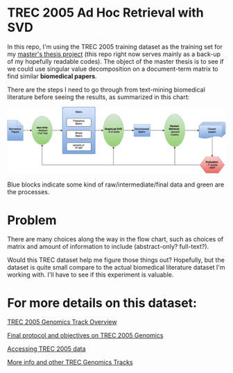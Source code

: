 # TREC 2005 Ad Hoc Retrieval with SVD 

In this repo, I'm using the TREC 2005 training dataset as the training set for my [master's thesis project](https://github.com/santina/masterthesis) (this repo right now serves mainly as a back-up of my hopefully readable codes). The object of the master thesis is to see if we could use singular value decomposition on a document-term matrix to find similar **biomedical papers**. 

There are the steps I need to go through from text-mining biomedical literature before seeing the results, as summarized in this chart: 

![Work flow](/images/Textmining_flowchart.png)

Blue blocks indicate some kind of raw/intermediate/final data and green are the processes.  

# Problem

There are many choices along the way in the flow chart, such as choices of matrix and amount of information to include (abstract-only? full-text?). 

Would this TREC dataset help me figure those things out? Hopefully, but the dataset is quite small compare to the actual biomedical literature dataset I'm working with. I'll have to see if this experiment is valuable. 


# For more details on this dataset: 
[TREC 2005 Genomics Track Overview](http://trec.nist.gov/pubs/trec14/papers/GEO.OVERVIEW.pdf)

[Final protocol and objectives on TREC 2005 Genomics](http://skynet.ohsu.edu/trec-gen/2005protocol.html)

[Accessing TREC 2005 data](http://skynet.ohsu.edu/trec-gen/2005data.html)

[More info and other TREC Genomics Tracks](http://skynet.ohsu.edu/trec-gen/index.html)